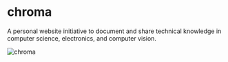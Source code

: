 # chroma

A personal website initiative to document and share technical knowledge in computer science, electronics, and computer vision.

![chroma](https://github.com/user-attachments/assets/55ede1f2-372a-4289-86a6-e0f5692ba9e8)
